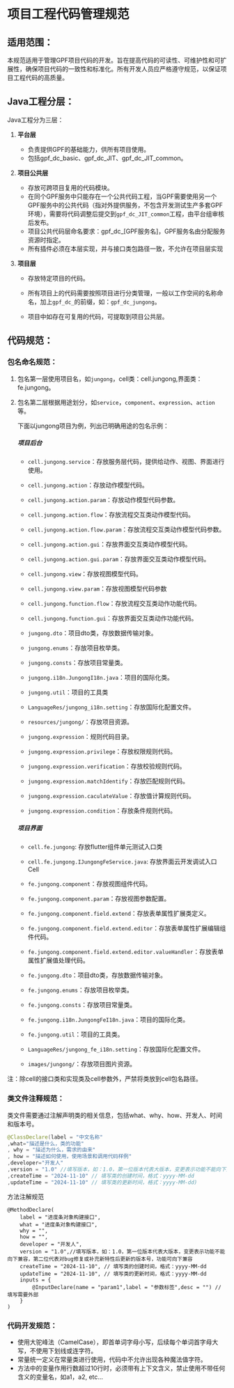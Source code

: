# 项目工程代码管理规范

## 适用范围：

​	本规范适用于管理GPF项目代码的开发。旨在提高代码的可读性、可维护性和可扩展性，确保项目代码的一致性和标准化。所有开发人员应严格遵守规范，以保证项目工程代码的高质量。

## Java工程分层：

Java工程分为三层：

1. **平台层**
   
   - 负责提供GPF的基础能力，供所有项目使用。
   - 包括gpf_dc_basic、gpf_dc_JIT、gpf_dc_JIT_common。
   
2. **项目公共层**
   
   - 存放可跨项目复用的代码模块。
   - 在同个GPF服务中只能存在一个公共代码工程，当GPF需要使用另一个GPF服务中的公共代码（指对外提供服务，不包含开发测试生产多套GPF环境），需要将代码调整后提交到`gpf_dc_JIT_common`工程，由平台组审核后发布。
   - 项目公共代码层命名要求：gpf_dc_[GPF服务名]，GPF服务名由分配服务资源时指定。
   - 所有插件必须在本层实现，并与接口类包路径一致，不允许在项目层实现
   
3. **项目层**
   
   - 存放特定项目的代码。
   
   - 所有项目上的代码需要按照项目进行分类管理，一般以工作空间的名称命名，加上`gpf_dc_`的前缀，如：`gpf_dc_jungong`。
   
   - 项目中如存在可复用的代码，可提取到项目公共层。
   
     

## 代码规范：

### 包名命名规范：

1. 包名第一层使用项目名，如`jungong`，cell类：cell.jungong,界面类：fe.jungong。

2. 包名第二层根据用途划分，如`service`，`component`、`expression`、`action`等。

   下面以jungong项目为例，列出已明确用途的包名示例：

   ##### 项目后台
   
   - `cell.jungong.service`：存放服务层代码，提供给动作、视图、界面进行使用。
   - `cell.jungong.action`：存放动作模型代码。
   - `cell.jungong.action.param`：存放动作模型代码参数。
   - `cell.jungong.action.flow`：存放流程交互类动作模型代码。
   - `cell.jungong.action.flow.param`：存放流程交互类动作模型代码参数。
   - `cell.jungong.action.gui`：存放界面交互类动作模型代码。
   - `cell.jungong.action.gui.param`：存放界面交互类动作模型代码。
   - `cell.jungong.view`：存放视图模型代码。
   - `cell.jungong.view.param`：存放视图模型代码参数
   - `cell.jungong.function.flow`：存放流程交互类动作功能代码。
   - `cell.jungong.function.gui`：存放界面交互类动作功能代码。
   
   
   
   - `jungong.dto`：项目dto类，存放数据传输对象。
   - `jungong.enums`：存放项目枚举类。
   - `jungong.consts`：存放项目常量类。
   - `jungong.i18n.JungongI18n.java`：项目的国际化类。
   - `jungong.util`：项目的工具类
   
   - `LanguageRes/jungong_i18n.setting`：存放国际化配置文件。
   
   - `resources/jungong/`：存放项目资源。
   
     
   
   - `jungong.expression`：规则代码目录。
   
   - `jungong.expression.privilege`：存放权限规则代码。
   
   - `jungong.expression.verification`：存放校验规则代码。
   
   - `jungong.expression.matchIdentify`：存放匹配规则代码。
   
   - `jungong.expression.caculateValue`：存放值计算规则代码。
   
   - `jungong.expression.condition`：存放条件规则代码。
   
     
   
   ##### 项目界面
   
   - `cell.fe.jungong`: 存放flutter组件单元测试入口类
   
   - `cell.fe.jungong.IJungongFeService.java`: 存放界面云开发调试入口Cell
   
     
   
   - `fe.jungong.component`：存放视图组件代码。
   
   - `fe.jungong.component.param`：存放视图参数配置。
   
   - `fe.jungong.component.field.extend`：存放表单属性扩展类定义。
   
   - `fe.jungong.component.field.extend.editor`：存放表单属性扩展编辑组件代码。
   
   - `fe.jungong.component.field.extend.editor.valueHandler`：存放表单属性扩展值处理代码。
   
   - `fe.jungong.dto`：项目dto类，存放数据传输对象。
   
   - `fe.jungong.enums`：存放项目枚举类。
   
   - `fe.jungong.consts`：存放项目常量类。
   
   - `fe.jungong.i18n.JungongFeI18n.java`：项目的国际化类。
   
   - `fe.jungong.util`：项目的工具类。
   
   - `LanguageRes/jungong_fe_i18n.setting`：存放国际化配置文件。
   
   - `images/jungong/`：存放项目图片资源。
   
   

注：除cell的接口类和实现类及cell参数外，严禁将类放到cell包名路径。



### 类文件注释规范：

​	类文件需要通过注解声明类的相关信息，包括what、why、how、开发人、时间和版本号。

```java
@ClassDeclare(label = "中文名称"
,what="描述是什么，类的功能"
, why = "描述为什么，需求的由来"
, how = "描述如何使用，使用场景和调用代码样例"
,developer="开发人"
,version = "1.0" //填写版本，如：1.0，第一位版本代表大版本，变更表示功能不能向下兼容，第二位代表对bug修复或补充新特性后更新的版本号，功能可向下兼容
,createTime = "2024-11-10" // 填写类的创建时间，格式：yyyy-MM-dd
,updateTime = "2024-11-10" // 填写类的更新时间，格式：yyyy-MM-dd)
```

方法注解规范

```
@MethodDeclare(
	label = "进度条对象构建接口",
	what = "进度条对象构建接口",
	why = "",
	how = "",
	developer = "开发人",
	version = "1.0",//填写版本，如：1.0，第一位版本代表大版本，变更表示功能不能向下兼容，第二位代表对bug修复或补充新特性后更新的版本号，功能可向下兼容
	createTime = "2024-11-10", // 填写类的创建时间，格式：yyyy-MM-dd
	updateTime = "2024-11-10", // 填写类的更新时间，格式：yyyy-MM-dd
	inputs = {
		@InputDeclare(name = "param1",label = "参数标签",desc = "") // 填写需要外部
	}
)	
```



### 代码开发规范：

- 使用大驼峰法（CamelCase），即首单词字母小写，后续每个单词首字母大写，不使用下划线或连字符。
- 常量统一定义在常量类进行使用，代码中不允许出现各种魔法值字符。
- 方法中的变量作用行数超过10行时，必须带有上下文含义，禁止使用不带任何含义的变量名，如a1，a2, etc...
